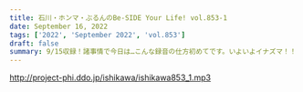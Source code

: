 ```yaml
---
title: 石川・ホンマ・ぶるんのBe-SIDE Your Life! vol.853-1
date: September 16, 2022
tags: ['2022', 'September 2022', 'vol.853']
draft: false
summary: 9/15収録！諸事情で今日は…こんな録音の仕方初めてです。いよいよイナズマ！！
---
```


http://project-phi.ddo.jp/ishikawa/ishikawa853_1.mp3